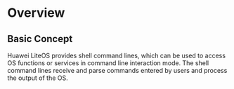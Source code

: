 # Overview<a name="EN-US_TOPIC_0302395692"></a>

## Basic Concept<a name="section1552091242712"></a>

Huawei LiteOS provides shell command lines, which can be used to access OS functions or services in command line interaction mode. The shell command lines receive and parse commands entered by users and process the output of the OS.

